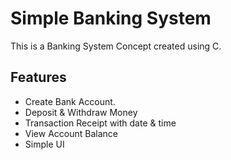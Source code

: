 # Simple Banking System

This is a Banking System Concept created using C.

## Features

* Create Bank Account.
* Deposit & Withdraw Money
* Transaction Receipt with date & time
* View Account Balance
* Simple UI
